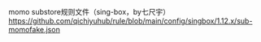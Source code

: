momo substore规则文件（sing-box，by七尺宇）
https://github.com/qichiyuhub/rule/blob/main/config/singbox/1.12.x/sub-momofake.json
